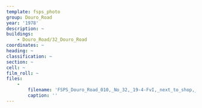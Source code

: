 ```yaml
---
template: fsps_photo
group: Douro_Road
year: '1978'
description: ~
buildings:
    - Douro_Road/32_Douro_Road
coordinates: ~
heading: ~
classification: ~
section: ~
cell: ~
film_roll: ~
files:
    -
        filename: 'FSPS_Douro_Road_010,_No_32,_19-4-FvI,_next_to_shop,_1978.png'
        caption: ''
---
```

